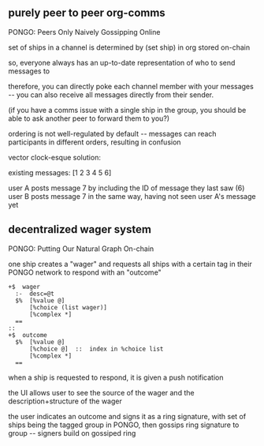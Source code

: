 ##  purely peer to peer org-comms

PONGO:
  Peers Only Naively Gossipping Online

set of ships in a channel is determined by (set ship) in org stored on-chain

so, everyone always has an up-to-date representation of who to send messages to

therefore, you can directly poke each channel member with your messages --
you can also receive all messages directly from their sender.

(if you have a comms issue with a single ship in the group, you should be able to
ask another peer to forward them to you?)

ordering is not well-regulated by default -- messages can reach participants
in different orders, resulting in confusion

vector clock-esque solution:

existing messages:
[1 2 3 4 5 6]

user A posts message 7 by including the ID of message they last saw (6)
user B posts message 7 in the same way, having not seen user A's message yet





##  decentralized wager system

PONGO:
  Putting Our Natural Graph On-chain

one ship creates a "wager" and requests all ships with a certain tag in their PONGO network to respond with an "outcome"

```hoon
+$  wager
  :-  desc=@t
  $%  [%value @]
      [%choice (list wager)]
      [%complex *]
  ==
::
+$  outcome
  $%  [%value @]
      [%choice @]  ::  index in %choice list
      [%complex *]
  ==
```

when a ship is requested to respond, it is given a push notification

the UI allows user to see the source of the wager and the description+structure of the wager

the user indicates an outcome and signs it as a ring signature, with set of ships being the tagged group in PONGO, then gossips ring signature to group -- signers build on gossiped ring



